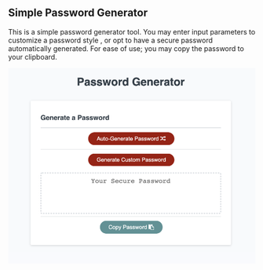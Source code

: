 Simple Password Generator
-

This is a simple password generator tool. You may enter input parameters to customize a password style , or opt to have a secure password automatically generated.
For ease of use; you may copy the password to your clipboard.  


![PW Generator](Assets/simple-pw-gen.png)
